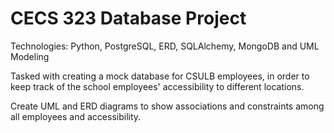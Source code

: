 # CECS 323 Database Project
Technologies: Python, PostgreSQL, ERD, SQLAlchemy, MongoDB and UML Modeling 

Tasked with creating a mock database for CSULB employees, in order to keep track of the school employees' accessibility to different locations.

Create UML and ERD diagrams to show associations and constraints among all employees and accessibility.
